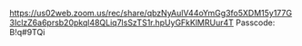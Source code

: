 https://us02web.zoom.us/rec/share/qbzNyAulV44oYmGg3fo5XDM15y177G3IclzZ6a6prsb20pkql48QLiq7lsSzTS1r.hpUyGFkKlMRUur4T
Passcode: B!q#9TQi

